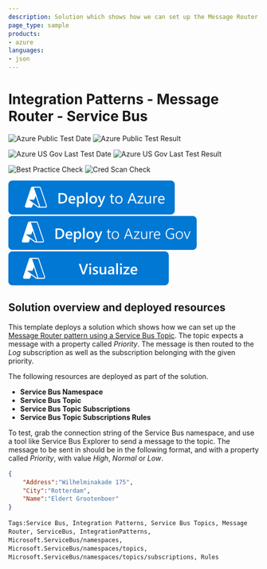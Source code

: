```yaml
---
description: Solution which shows how we can set up the Message Router pattern using a Service Bus Topic
page_type: sample
products:
- azure
languages:
- json
---
```

# Integration Patterns - Message Router - Service Bus

![Azure Public Test Date](https://azurequickstartsservice.blob.core.windows.net/badges/demos/integrationpatterns-messagerouter-servicebus/PublicLastTestDate.svg)
![Azure Public Test Result](https://azurequickstartsservice.blob.core.windows.net/badges/demos/integrationpatterns-messagerouter-servicebus/PublicDeployment.svg)

![Azure US Gov Last Test Date](https://azurequickstartsservice.blob.core.windows.net/badges/demos/integrationpatterns-messagerouter-servicebus/FairfaxLastTestDate.svg)
![Azure US Gov Last Test Result](https://azurequickstartsservice.blob.core.windows.net/badges/demos/integrationpatterns-messagerouter-servicebus/FairfaxDeployment.svg)

![Best Practice Check](https://azurequickstartsservice.blob.core.windows.net/badges/demos/integrationpatterns-messagerouter-servicebus/BestPracticeResult.svg)
![Cred Scan Check](https://azurequickstartsservice.blob.core.windows.net/badges/demos/integrationpatterns-messagerouter-servicebus/CredScanResult.svg)

[![Deploy To Azure](https://raw.githubusercontent.com/Azure/azure-quickstart-templates/master/1-CONTRIBUTION-GUIDE/images/deploytoazure.svg?sanitize=true)](https://portal.azure.com/#create/Microsoft.Template/uri/https%3A%2F%2Fraw.githubusercontent.com%2FAzure%2Fazure-quickstart-templates%2Fmaster%2Fdemos%2Fintegrationpatterns-messagerouter-servicebus%2Fazuredeploy.json)  
[![Deploy To Azure US Gov](https://raw.githubusercontent.com/Azure/azure-quickstart-templates/master/1-CONTRIBUTION-GUIDE/images/deploytoazuregov.svg?sanitize=true)](https://portal.azure.us/#create/Microsoft.Template/uri/https%3A%2F%2Fraw.githubusercontent.com%2FAzure%2Fazure-quickstart-templates%2Fmaster%2Fdemos%2Fintegrationpatterns-messagerouter-servicebus%2Fazuredeploy.json)
[![Visualize](https://raw.githubusercontent.com/Azure/azure-quickstart-templates/master/1-CONTRIBUTION-GUIDE/images/visualizebutton.svg?sanitize=true)](http://armviz.io/#/?load=https%3A%2F%2Fraw.githubusercontent.com%2FAzure%2Fazure-quickstart-templates%2Fmaster%2Fdemos%2Fintegrationpatterns-messagerouter-servicebus%2Fazuredeploy.json)



## Solution overview and deployed resources

This template deploys a solution which shows how we can set up the [Message Router pattern using a Service Bus Topic](http://www.enterpriseintegrationpatterns.com/patterns/messaging/MessageRouter.html). The topic expects a message with a property called *Priority*. The message is then routed to the *Log* subscription as well as the subscription belonging with the given priority.

The following resources are deployed as part of the solution.

+ **Service Bus Namespace**
+ **Service Bus Topic**
+ **Service Bus Topic Subscriptions**
+ **Service Bus Topic Subscriptions Rules**

To test, grab the connection string of the Service Bus namespace, and use a tool like Service Bus Explorer to send a message to the topic. The message to be sent in should be in the following format, and with a property called *Priority*, with value *High*, *Normal* or *Low*.

```json
{
	"Address":"Wilhelminakade 175",
	"City":"Rotterdam",
	"Name":"Eldert Grootenboer"
}
```

`Tags:Service Bus, Integration Patterns, Service Bus Topics, Message Router, ServiceBus, IntegrationPatterns, Microsoft.ServiceBus/namespaces, Microsoft.ServiceBus/namespaces/topics, Microsoft.ServiceBus/namespaces/topics/subscriptions, Rules`


